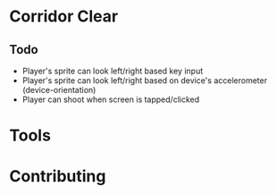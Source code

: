 # Corridor Clear 

## Todo 
* Player's sprite can look left/right based key input 
* Player's sprite can look left/right based on device's accelerometer (device-orientation) 
* Player can shoot when screen is tapped/clicked  

# Tools 

# Contributing 

